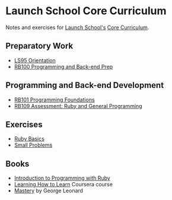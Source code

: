 # Launch School Core Curriculum

Notes and exercises for [Launch School's][launch-school] [Core Curriculum][core-curriculum].

## Preparatory Work

- [LS95 Orientation][ls95]
- [RB100 Programming and Back-end Prep][rb100]

## Programming and Back-end Development

- [RB101 Programming Foundations][rb101]
- [RB109 Assessment: Ruby and General Programming][rb109]

## Exercises

- [Ruby Basics][ruby-basics]
- [Small Problems][small-problems]

## Books

- [Introduction to Programming with Ruby][intro-notes]
- [Learning How to Learn][how-to-learn] Coursera course
- [Mastery][mastery] by George Leonard

<!-- internal links -->

[how-to-learn]: books/learning_how_to_learn/notes.md
[ls95]: ls95/ls95-notes.md
[intro-notes]: /books/introduction_to_programming_with_ruby/contents.md
[mastery]: ls95/mastery/mastery-notes.md
[rb100]: rb100/notes.md
[rb101]: rb101/notes.md
[rb109]: rb109/notes.md
[ruby-basics]: exercises/ruby_basics/contents.md
[small-problems]: exercises/small_problems/small-problems-contents.md

<!-- external links -->

[core-curriculum]: https://launchschool.com/courses
[launch-school]: https://launchschool.com
